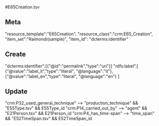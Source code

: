 #E65Creation.tsv

## Meta
"resource_template":"E65Creation",
"resource_class":"crm:E65_Creation",
"item_set":"Raimondi(sample)",
"item_id": "dcterms:identifier"

## Create
"dcterms:identifier":[{"@id":"permalink","type":"uri"}]
"rdfs:label”:[
{"@value":"label_it","type":"literal", "@language":"it"},
{"@value":"label_en","type":"literal", "@language":"en"}
]

## Update
"crm:P32_used_general_technique" --> "production_technique" && "E55Type.tsv" && E55Type_id
"crm:P14_carried_out_by" --> "agent" && "E21Person.tsv" && E21Person_id
"crm:P4_has_time-span" --> "time_span" && "E52TimeSpan.tsv" && E52TimeSpan_id
 